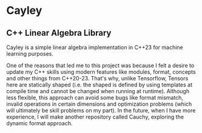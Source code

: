 # Cayley
## C++ Linear Algebra Library

Cayley is a simple linear algebra implementation in C++23 for machine learning purposes.


One of the reasons that led me to this project was because I felt a desire to update my C++ skills using modern features like modules, format, concepts and other things from C++20-23. That's why, unlike Tensorflow, Tensors here are statically shaped (i.e. the shaped is defined by using templates at compile time and cannot be changed when running at runtime). Although less flexible, this approach can avoid some bugs like format mismatch, invalid operations in certain dimensions and optimization problems (which will ultimately be skill problems on my part).
In the future, when I have more experience, I will make another repository called Cauchy, exploring the dynamic format approach.
